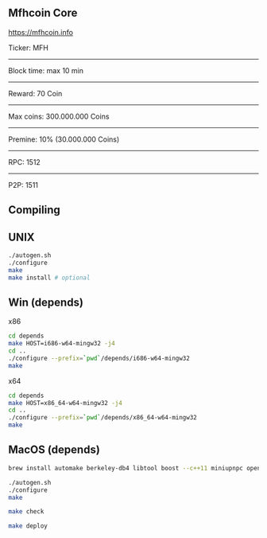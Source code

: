 Mfhcoin Core
-------------------

https://mfhcoin.info

Ticker: MFH
***
Block time: max 10 min
***
Reward: 70 Coin
***
Max coins: 300.000.000 Coins
***
Premine: 10% (30.000.000 Coins)
***
RPC: 1512
***
P2P: 1511

Compiling
-------------------

UNIX
-------

```bash
./autogen.sh
./configure
make
make install # optional
```

Win (depends)
-------
x86
```bash
cd depends
make HOST=i686-w64-mingw32 -j4
cd ..
./configure --prefix=`pwd`/depends/i686-w64-mingw32
make
```
x64
```bash
cd depends
make HOST=x86_64-w64-mingw32 -j4
cd ..
./configure --prefix=`pwd`/depends/x86_64-w64-mingw32
make
```
MacOS (depends)
-------
```bash
brew install automake berkeley-db4 libtool boost --c++11 miniupnpc openssl pkg-config homebrew/versions/protobuf260 --c++11 qt5 libevent
```
```bash
./autogen.sh
./configure
make

make check

make deploy
```
